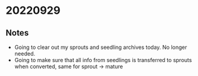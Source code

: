 # 20220929
## Notes
- Going to clear out my sprouts and seedling archives today. No longer needed.
- Going to make sure that all info from seedlings is transferred to sprouts when converted, same for sprout -> mature